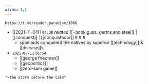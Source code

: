 ```yaml
---
alias: [,]
---
```

```qrcode
https://t.me/reader_paradise/1086
```
- [[2021-11-04]]  `04:30` _related_ [[=book guns, germs and steel]] | [[conquest]] | [[conquistador]] # # #
	- spaniards conquered the natives by superior [[technology]] & [[disease]]s
- `2021-08-11`  `06:54`
	- [[george friedman]]
	- [[geopolitics]]
	- [[zero-sum game]]
```query 2022-02-15 15:25
"=the storm before the calm"
```